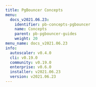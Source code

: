 ```yaml
---
title: PgBouncer Concepts
menu:
  docs_v2021.06.23:
    identifier: pb-concepts-pgbouncer
    name: Concepts
    parent: pb-pgbouncer-guides
    weight: 20
menu_name: docs_v2021.06.23
info:
  autoscaler: v0.4.0
  cli: v0.19.0
  community: v0.19.0
  enterprise: v0.6.0
  installer: v2021.06.23
  version: v2021.06.23
---
```


